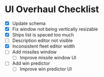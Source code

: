 # UI Overhaul Checklist

 - [x] Update schema
 - [x] Fix window not being vertically resizable 
 - [x] Ships list is spaced too much
 - [ ] Description editor not visible
 - [x] Inconsistent fleet editor width
 - [ ] Add missiles window
    - [ ] Improve missile window UI
 - [ ] Add win predictor
    - [ ] Improve win predictor UI